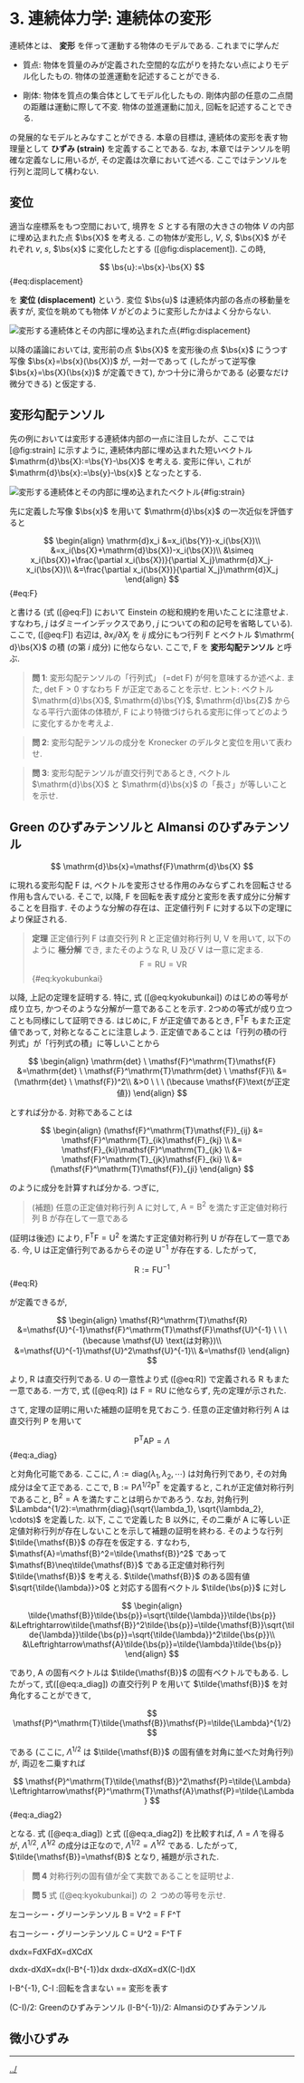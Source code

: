 $$
\newcommand{\bs}[1]{\boldsymbol{#1}}
\newcommand{\dfrac}[2]{\displaystyle\frac{\text{d}{#1}}{\text{d}{#2}}}
\newcommand{\ddfrac}[2]{\displaystyle\frac{\text{d}^2{#1}}{\text{d}{#2}^2}}
\newcommand{\dintegral}[3]{\int_{#1}^{#2} {#3} \mathrm{d}x}
$$

# 3. 連続体力学: 連続体の変形

連続体とは、 **変形** を伴って運動する物体のモデルである. これまでに学んだ

- 質点: 物体を質量のみが定義された空間的な広がりを持たない点によりモデル化したもの. 物体の並進運動を記述することができる. 

- 剛体: 物体を質点の集合体としてモデル化したもの. 剛体内部の任意の二点間の距離は運動に際して不変. 物体の並進運動に加え, 回転を記述することできる. 

の発展的なモデルとみなすことができる. 本章の目標は, 連続体の変形を表す物理量として **ひずみ (strain)** を定義することである. なお, 本章ではテンソルを明確な定義なしに用いるが, その定義は次章において述べる. ここではテンソルを行列と混同して構わない. 

## 変位

適当な座標系をもつ空間において, 境界を $S$ とする有限の大きさの物体 $V$ の内部に埋め込まれた点 $\bs{X}$ を考える. この物体が変形し, $V$, $S$, $\bs{X}$ がそれぞれ $v$, $s$, $\bs{x}$ に変化したとする ([@fig:displacement]). この時, 

$$
\bs{u}:=\bs{x}-\bs{X}
$${#eq:displacement}

を **変位 (displacement)** という. 変位 $\bs{u}$ は連続体内部の各点の移動量を表すが, 変位を眺めても物体 $V$ がどのように変形したかはよく分からない. 

![変形する連続体とその内部に埋め込まれた点](./figs/displacement.jpeg){#fig:displacement}

以降の議論においては, 変形前の点 $\bs{X}$ を変形後の点 $\bs{x}$ にうつす写像 $\bs{x}=\bs{x}(\bs{X})$ が, 一対一であって (したがって逆写像 $\bs{x}=\bs{X}(\bs{x})$ が定義できて), かつ十分に滑らかである (必要なだけ微分できる) と仮定する.

## 変形勾配テンソル

先の例においては変形する連続体内部の一点に注目したが、ここでは [@fig:strain] に示すように, 連続体内部に埋め込まれた短いベクトル $\mathrm{d}\bs{X}:=\bs{Y}-\bs{X}$ を考える. 変形に伴い, これが $\mathrm{d}\bs{x}:=\bs{y}-\bs{x}$ となったとする. 

![変形する連続体とその内部に埋め込まれたベクトル](./figs/strain.jpeg){#fig:strain}

先に定義した写像 $\bs{x}$ を用いて $\mathrm{d}\bs{x}$ の一次近似を評価すると

$$
\begin{align}
\mathrm{d}x_i
&=x_i(\bs{Y})-x_i(\bs{X})\\
&=x_i(\bs{X}+\mathrm{d}\bs{X})-x_i(\bs{X})\\
&\simeq x_i(\bs{X})+\frac{\partial x_i(\bs{X})}{\partial X_j}\mathrm{d}X_j-x_i(\bs{X})\\
&=\frac{\partial x_i(\bs{X})}{\partial X_j}\mathrm{d}X_j
\end{align}
$${#eq:F}

と書ける (式 ([@eq:F]) において Einstein の総和規約を用いたことに注意せよ. すなわち, $j$ はダミーインデックスであり, $j$ についての和の記号を省略している). ここで, ([@eq:F]) 右辺は, $\partial x_i/\partial X_j$ を $ij$ 成分にもつ行列 $\mathsf{F}$ とベクトル $\mathrm{
d}\bs{X}$ の積 (の第 $i$ 成分) に他ならない. ここで, $\mathsf{F}$ を **変形勾配テンソル** と呼ぶ. 

> **問 1**: 変形勾配テンソルの「行列式」 (=$\text{det }\mathsf{F}$) が何を意味するか述べよ. また, $\text{det } \mathsf{F}>0$ すなわち $\mathsf{F}$ が正定であることを示せ. ヒント: ベクトル $\mathrm{d}\bs{X}$, $\mathrm{d}\bs{Y}$, $\mathrm{d}\bs{Z}$ からなる平行六面体の体積が, $\mathsf{F}$ により特徴づけられる変形に伴ってどのように変化するかを考えよ.

> **問 2**: 変形勾配テンソルの成分を Kronecker のデルタと変位を用いて表わせ. 

> **問 3**: 変形勾配テンソルが直交行列であるとき, ベクトル $\mathrm{d}\bs{X}$ と $\mathrm{d}\bs{x}$ の「長さ」が等しいことを示せ. 

## Green のひずみテンソルと Almansi のひずみテンソル

$$
\mathrm{d}\bs{x}=\mathsf{F}\mathrm{d}\bs{X}
$$

に現れる変形勾配 $\mathsf{F}$ は, ベクトルを変形させる作用のみならずこれを回転させる作用も含んでいる. そこで, 以降, $\mathsf{F}$ を回転を表す成分と変形を表す成分に分解することを目指す. そのような分解の存在は、正定値行列 $\mathsf{F}$ に対する以下の定理により保証される. 

> **定理**
> 正定値行列 $\mathsf{F}$ は直交行列 $\mathsf{R}$ と正定値対称行列 $\mathsf{U}$, $\mathsf{V}$ を用いて, 以下のように **極分解** でき, またそのような $\mathsf{R}$, $\mathsf{U}$ 及び $\mathsf{V}$ は一意に定まる. 
> $$
> \mathsf{F}=\mathsf{RU}=\mathsf{VR}
> $${#eq:kyokubunkai}

以降, 上記の定理を証明する. 特に, 式 ([@eq:kyokubunkai]) のはじめの等号が成り立ち, かつそのような分解が一意であることを示す. 2つめの等式が成り立つことも同様にして証明できる. はじめに, $\mathsf{F}$ が正定値であるとき, $\mathsf{F}^\mathrm{T}\mathsf{F}$ もまた正定値であって, 対称となることに注意しよう. 正定値であることは「行列の積の行列式」が「行列式の積」に等しいことから

$$
\begin{align}
\mathrm{det} \ \mathsf{F}^\mathrm{T}\mathsf{F}
&=\mathrm{det} \ \mathsf{F}^\mathrm{T}\mathrm{det} \ \mathsf{F}\\
&=(\mathrm{det} \ \mathsf{F})^2\\
&>0 \ \ \ (\because \mathsf{F}\text{が正定値})
\end{align}
$$

とすれば分かる. 対称であることは

$$
\begin{align}
(\mathsf{F}^\mathrm{T}\mathsf{F})_{ij}
&= \mathsf{F}^\mathrm{T}_{ik}\mathsf{F}_{kj} \\
&= \mathsf{F}_{ki}\mathsf{F}^\mathrm{T}_{jk} \\
&= \mathsf{F}^\mathrm{T}_{jk}\mathsf{F}_{ki} \\
&=(\mathsf{F}^\mathrm{T}\mathsf{F})_{ji}
\end{align}
$$

のように成分を計算すれば分かる. つぎに, 

> (補題) 任意の正定値対称行列 $\mathsf{A}$ に対して, $\mathsf{A}=\mathsf{B}^2$ を満たす正定値対称行列 $\mathsf{B}$ が存在して一意である

(証明は後述) により, $\mathsf{F}^\mathrm{T}\mathsf{F}=\mathsf{U}^2$ を満たす正定値対称行列 $\mathsf{U}$ が存在して一意である. 今, $\mathsf{U}$ は正定値行列であるからその逆 $\mathsf{U}^{-1}$ が存在する. したがって, 

$$
\mathsf{R}:=\mathsf{F}\mathsf{U}^{-1}
$${#eq:R}

が定義できるが, 

$$
\begin{align}
\mathsf{R}^\mathrm{T}\mathsf{R}
&=\mathsf{U}^{-1}\mathsf{F}^\mathrm{T}\mathsf{F}\mathsf{U}^{-1}
\ \ \ (\because \mathsf{U} \text{は対称})\\
&=\mathsf{U}^{-1}\mathsf{U}^2\mathsf{U}^{-1}\\
&=\mathsf{I}
\end{align}
$$

より, $\mathsf{R}$ は直交行列である. $\mathsf{U}$ の一意性より式 ([@eq:R]) で定義される $\mathsf{R}$ もまた一意である. 一方で, 式 ([@eq:R]) は $\mathsf{F}=\mathsf{RU}$ に他ならず, 先の定理が示された. 

さて, 定理の証明に用いた補題の証明を見ておこう. 任意の正定値対称行列 $\mathsf{A}$ は直交行列 $\mathsf{P}$ を用いて 

$$
\mathsf{P}^\mathrm{T}\mathsf{A}\mathsf{P}=\Lambda
$${#eq:a_diag}

と対角化可能である. ここに, $\Lambda:=\mathrm{diag}(\lambda_1, \lambda_2, \cdots)$ は対角行列であり, その対角成分は全て正である. ここで, $\mathsf{B}:=\mathsf{P}\Lambda^{1/2}\mathsf{P}^\mathrm{T}$ を定義すると, これが正定値対称行列であること, $\mathsf{B}^2=\mathsf{A}$ を満たすことは明らかであろう. なお, 対角行列 $\Lambda^{1/2}:=\mathrm{diag}(\sqrt{\lambda_1}, \sqrt{\lambda_2}, \cdots)$ を定義した. 以下, ここで定義した $\mathsf{B}$ 以外に, その二乗が $\mathsf{A}$ に等しい正定値対称行列が存在しないことを示して補題の証明を終わる. そのような行列 $\tilde{\mathsf{B}}$ の存在を仮定する. すなわち, $\mathsf{A}=\mathsf{B}^2=\tilde{\mathsf{B}}^2$ であって $\mathsf{B}\neq\tilde{\mathsf{B}}$ である正定値対称行列 $\tilde{\mathsf{B}}$ を考える. $\tilde{\mathsf{B}}$ のある固有値 $\sqrt{\tilde{\lambda}}>0$ と対応する固有ベクトル $\tilde{\bs{p}}$ に対し

$$
\begin{align}
\tilde{\mathsf{B}}\tilde{\bs{p}}=\sqrt{\tilde{\lambda}}\tilde{\bs{p}}
&\Leftrightarrow\tilde{\mathsf{B}}^2\tilde{\bs{p}}=\tilde{\mathsf{B}}\sqrt{\tilde{\lambda}}\tilde{\bs{p}}=\sqrt{\tilde{\lambda}}^2\tilde{\bs{p}}\\
&\Leftrightarrow\mathsf{A}\tilde{\bs{p}}=\tilde{\lambda}\tilde{\bs{p}}
\end{align}
$$

であり, $\mathsf{A}$ の固有ベクトルは $\tilde{\mathsf{B}}$ の固有ベクトルでもある. したがって, 式([@eq:a_diag]) の直交行列 $\mathsf{P}$ を用いて $\tilde{\mathsf{B}}$ を対角化することができて, 

$$
\mathsf{P}^\mathrm{T}\tilde{\mathsf{B}}\mathsf{P}=\tilde{\Lambda}^{1/2}
$$

である (ここに, $\Lambda^{1/2}$ は $\tilde{\mathsf{B}}$ の固有値を対角に並べた対角行列) が, 両辺を二乗すれば

$$
\mathsf{P}^\mathrm{T}\tilde{\mathsf{B}}^2\mathsf{P}=\tilde{\Lambda}
\Leftrightarrow\mathsf{P}^\mathrm{T}\mathsf{A}\mathsf{P}=\tilde{\Lambda}
$${#eq:a_diag2}

となる. 式 ([@eq:a_diag]) と式 ([@eq:a_diag2]) を比較すれば, $\Lambda=\tilde{\Lambda}$ を得るが, $\Lambda^{1/2}$, $\tilde{\Lambda}^{1/2}$ の成分は正なので, $\Lambda^{1/2}=\tilde{\Lambda}^{1/2}$ である. したがって, $\tilde{\mathsf{B}}=\mathsf{B}$ となり, 補題が示された. 

> **問 4** 対称行列の固有値が全て実数であることを証明せよ. 

> **問 5** 式 ([@eq:kyokubunkai]) の ２ つめの等号を示せ. 

左コーシー・グリーンテンソル
B = V^2 = F F^T

右コーシー・グリーンテンソル
C = U^2 = F^T F

dxdx=FdXFdX=dXCdX

dxdx-dXdX=dx(I-B^{-1})dx
dxdx-dXdX=dX(C-I)dX

I-B^{-1}, C-I :回転を含まない == 変形を表す

(C-I)/2: Greenのひずみテンソル
(I-B^{-1})/2: Almansiのひずみテンソル

## 微小ひずみ

---

[../](../index.html)
